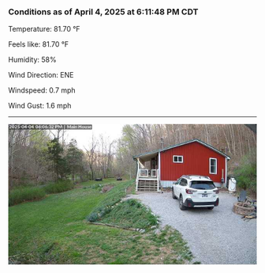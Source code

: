 ### Conditions as of April 4, 2025 at 6:11:48 PM CDT 

Temperature: 81.70 &deg;F

Feels like: 81.70 &deg;F

Humidity: 58%

Wind Direction: ENE

Windspeed: 0.7 mph

Wind Gust: 1.6 mph

---

<img src="./images/latest.jpeg"/>

